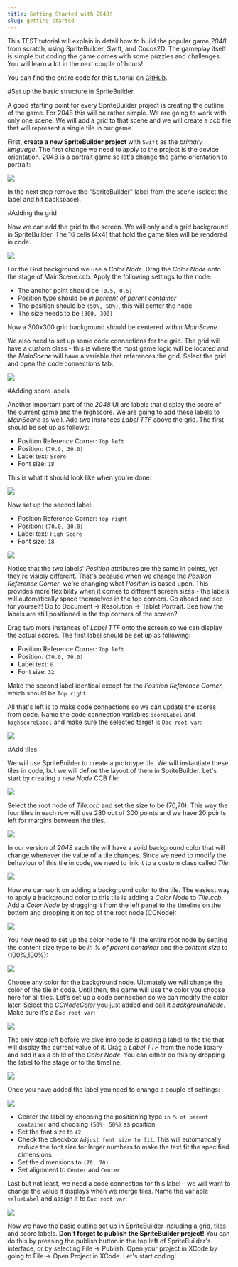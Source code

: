 ```yaml
---
title: Getting Started with 2048!
slug: getting-started
---
```


This TEST tutorial will explain in detail how to build the popular game *2048* from scratch, using SpriteBuilder, Swift, and Cocos2D. The gameplay itself is simple but coding the game comes with some puzzles and challenges. You will learn a lot in the next couple of hours!

You can find the entire code for this tutorial on [GitHub](https://github.com/MakeSchool/2048-SpriteBuilder-Swift).

#Set up the basic structure in SpriteBuilder

A good starting point for every SpriteBuilder project is creating the outline of the game. For 2048 this will be rather simple. We are going to work with only one scene. We will add a grid to that scene and we will create a ccb file that will represent a single tile in our game.

First, **create a new SpriteBuilder project** with `Swift` as the *primary language*. The first change we need to apply to the project is the device orientation. 2048 is a portrait game so let's change the game orientation to portrait:

![](./SpriteBuilder_Portrait.png)

In the next step remove the "SpriteBuilder" label from the scene (select the label and hit backspace).

#Adding the grid

Now we can add the grid to the screen. We will only add a grid background in SpriteBuilder. The 16 cells (4x4) that hold the game tiles will be rendered in code.

![](./Grid.png)

For the Grid background we use a *Color Node*. Drag the *Color Node* onto the stage of MainScene.ccb. Apply the following settings to the node:

*   The anchor point should be `(0.5, 0.5)`
*   Position type should be *in percent of parent container*
*   The position should be `(50%, 50%)`, this will center the node
*   The size needs to be `(300, 300)`

Now a 300x300 grid background should be centered within *MainScene*.

We also need to set up some code connections for the grid. The grid will have a custom class - this is where the most game logic will be located and the *MainScene* will have a variable that references the grid. Select the grid and open the code connections tab:

![](addingGrid_codeConnection.png)

#Adding score labels

Another important part of the *2048* UI are labels that display the score of the current game and the highscore. We are going to add these labels to *MainScene* as well. Add two instances *Label TTF* above the grid. The first should be set up as follows:

* 	Position Reference Corner: `Top left`
*	Position: `(70.0, 30.0)`
* 	Label text: `Score`
* 	Font size: `18`

This is what it should look like when you're done:

![](addingScoreLabels_score.png)

Now set up the second label:

*	Position Reference Corner: `Top right`
*	Position: `(70.0, 30.0)`
* Label text: `High Score`
* Font size: `18`

![](addingScoreLabels_topRight.png)

Notice that the two labels' *Position* attributes are the same in points, yet they're visibly different. That's because when we change the *Position Reference Corner*, we're changing what *Position* is based upon. This provides more flexibility when it comes to different screen sizes - the labels will automatically space themselves in the top corners. Go ahead and see for yourself! Go to Document -> Resolution -> Tablet Portrait. See how the labels are still positioned in the top corners of the screen?

Drag two more instances of *Label TTF* onto the screen so we can display the actual scores. The first label should be set up as following:

*	Position Reference Corner: `Top left`
*	Position: `(70.0, 70.0)`
* Label text: `0`
* Font size: `32`

Make the second label identical except for the *Position Reference Corner*, which should be `Top right`.

All that's left is to make code connections so we can update the scores from code. Name the code connection variables `scoreLabel`  and `highscoreLabel` and make sure the selected target is `Doc root var`:

![](addingScoreLabels_codeConnections.png)

#Add tiles

We will use SpriteBuilder to create a prototype tile. We will instantiate these tiles in code, but we will define the layout of them in SpriteBuilder. Let's start by creating a new *Node* CCB file:

![](./SpriteBuilder_Tile_new.png)

Select the root node of *Tile.ccb* and set the size to be (70,70). This way the four tiles in each row will use 280 out of 300 points and we have 20 points left for margins between the tiles.


![](./SpriteBuilder_Tile_size.png)

In our version of *2048* each tile will have a solid background color that will change whenever the value of a tile changes. Since we need to modify the behaviour of this tile in code, we need to link it to a custom class called *Tile*:

![](./SpriteBuilder_Tile_class_connection.png)

Now we can work on adding a background color to the tile. The easiest way to apply a background color to this tile is adding a *Color Node* to *Tile.ccb*. Add a *Color Node* by dragging it from the left panel to the timeline on the bottom and dropping it on top of the root node (CCNode):

![](./SpriteBuilder_Tile_color.png)

You now need to set up the color node to fill the entire root node by setting the content size type to be *in % of parent container* and the *content size* to (100%,100%):

![](./SpriteBuilder_Tile_color_size.png)

Choose any color for the background node. Ultimately we will change the color of the tile in code. Until then, the game will use the color you choose here for all tiles. Let's set up a code connection so we can modify the color later. Select the *CCNodeColor* you just added and call it *backgroundNode*. Make sure it's a `Doc root var`:

![](addTiles_backgroundNode.png)

The only step left before we dive into code is adding a label to the tile that will display the current value of it. Drag a *Label TTF* from the node library and add it as a child of the *Color Node*. You can either do this by dropping the label to the stage or to the timeline:

![](./SpriteBuilder_Tile_label.png)

Once you have added the label you need to change a couple of settings:

![](./SpriteBuilder_Tile_label_config.png)

* Center the label by choosing the positioning type `in % of parent container` and choosing `(50%, 50%)` as position
* Set the font size to `42`
* Check the checkbox `Adjust font size to fit`. This will automatically reduce the font size for larger numbers to make the text fit the specified dimensions
* Set the dimensions to `(70, 70)`
* Set alignment to `Center` and `Center`

Last but not least, we need a code connection for this label - we will want to change the value it displays when we merge tiles. Name the variable `valueLabel`  and assign it to `Doc root var`:

![](addTiles_labelConnection.png)

Now we have the basic outline set up in SpriteBuilder including a grid, tiles and score labels. **Don't forget to publish the SpriteBuilder project!** You can do this by pressing the publish button in the top left of SpriteBuilder's interface, or by selecting File -> Publish. Open your project in XCode by going to File -> Open Project in XCode. Let's start coding!
